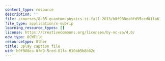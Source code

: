 ```yaml
---
content_type: resource
description: ''
file: /courses/8-05-quantum-physics-ii-fall-2013/b0f988ea0fd95ced81fa610ab5b8b82c_WFQ-UcH4jMM.vtt
file_type: application/x-subrip
learning_resource_types: []
license: https://creativecommons.org/licenses/by-nc-sa/4.0/
ocw_type: OCWFile
resourcetype: Other
title: 3play caption file
uid: b0f988ea-0fd9-5ced-81fa-610ab5b8b82c
---
```

